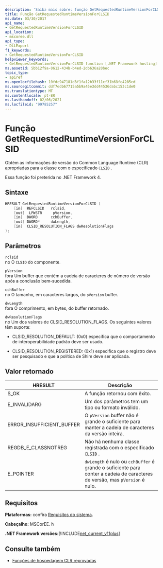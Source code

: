 ```yaml
---
description: 'Saiba mais sobre: função GetRequestedRuntimeVersionForCLSID'
title: Função GetRequestedRuntimeVersionForCLSID
ms.date: 03/30/2017
api_name:
- GetRequestedRuntimeVersionForCLSID
api_location:
- mscoree.dll
api_type:
- DLLExport
f1_keywords:
- GetRequestedRuntimeVersionForCLSID
helpviewer_keywords:
- GetRequestedRuntimeVersionForCLSID function [.NET Framework hosting]
ms.assetid: 5bb12f9a-0612-434b-b4ed-2db636a20bec
topic_type:
- apiref
ms.openlocfilehash: 10fdc947181d3f1fa12b33f11cf31b68fc4285cd
ms.sourcegitcommit: ddf7edb67715a5b9a45e3dd44536dabc153c1de0
ms.translationtype: MT
ms.contentlocale: pt-BR
ms.lasthandoff: 02/06/2021
ms.locfileid: "99785257"
---
```

# <a name="getrequestedruntimeversionforclsid-function"></a>Função GetRequestedRuntimeVersionForCLSID

Obtém as informações de versão do Common Language Runtime (CLR) apropriadas para a classe com o especificado `CLSID` .  
  
 Essa função foi preterida no .NET Framework 4.  
  
## <a name="syntax"></a>Sintaxe  
  
```cpp  
HRESULT GetRequestedRuntimeVersionForCLSID (  
    [in]  REFCLSID   rclsid,
    [out]  LPWSTR     pVersion,
    [in]  DWORD      cchBuffer,
    [out] DWORD*     dwLength,
    [in]  CLSID_RESOLUTION_FLAGS dwResolutionFlags  
);  
```  
  
## <a name="parameters"></a>Parâmetros  

 `rclsid`  
 no  O `CLSID` do componente.  
  
 `pVersion`  
 fora  Um buffer que contém a cadeia de caracteres de número de versão após a conclusão bem-sucedida.  
  
 `cchBuffer`  
 no  O tamanho, em caracteres largos, do `pVersion` buffer.  
  
 `dwLength`  
 fora O comprimento, em bytes, do buffer retornado.  
  
 `dwResolutionFlags`  
 no  Um dos valores de CLSID_RESOLUTION_FLAGS. Os seguintes valores têm suporte:  
  
- CLSID_RESOLUTION_DEFAULT: (0x0) especifica que o comportamento de interoperabilidade padrão deve ser usado.  
  
- CLSID_RESOLUTION_REGISTERED: (0x1) especifica que o registro deve ser pesquisado e que a política de Shim deve ser aplicada.  
  
## <a name="return-value"></a>Valor retornado  
  
|HRESULT|Descrição|  
|-------------|-----------------|  
|S_OK|A função retornou com êxito.|  
|E_INVALIDARG|Um dos parâmetros tem um tipo ou formato inválido.|  
|ERROR_INSUFFICIENT_BUFFER|O `pVersion` buffer não é grande o suficiente para manter a cadeia de caracteres da versão inteira.|  
|REGDB_E_CLASSNOTREG|Não há nenhuma classe registrada com o especificado `CLSID` .|  
|E_POINTER|`dwLength` é nulo ou `cchBuffer` é grande o suficiente para conter a cadeia de caracteres de versão, mas `pVersion` é nulo.|  
  
## <a name="requirements"></a>Requisitos  

 **Plataformas:** confira [Requisitos do sistema](../../get-started/system-requirements.md).  
  
 **Cabeçalho:** MSCorEE. h  
  
 **.NET Framework versões:**[!INCLUDE[net_current_v11plus](../../../../includes/net-current-v11plus-md.md)]  
  
## <a name="see-also"></a>Consulte também

- [Funções de hospedagem CLR reprovadas](deprecated-clr-hosting-functions.md)
